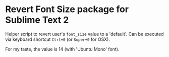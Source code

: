 # Revert Font Size package for Sublime Text 2

Helper script to revert user's `font_size` value to a 'default'. Can be executed via keyboard shortcut `Ctrl+0` (or `Super+0` for OSX).

For my taste, the value is 14 (with 'Ubuntu Mono' font).